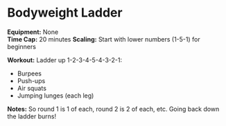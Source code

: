 # Bodyweight Ladder

**Equipment:** None  
**Time Cap:** 20 minutes
**Scaling:** Start with lower numbers (1-5-1) for beginners

**Workout:**
Ladder up 1-2-3-4-5-4-3-2-1:
- Burpees
- Push-ups  
- Air squats
- Jumping lunges (each leg)

**Notes:** So round 1 is 1 of each, round 2 is 2 of each, etc. Going back down the ladder burns!